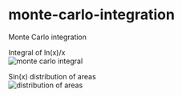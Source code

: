 # monte-carlo-integration
Monte Carlo integration

Integral of ln(x)/x  
![monte carlo integral](https://raw.githubusercontent.com/sagasu/monte-carlo-integration/mainlnxDivxIntegral.png)


Sin(x) distribution of areas  
![distribution of areas](https://raw.githubusercontent.com/sagasu/monte-carlo-integration/distributionSinx.png)

